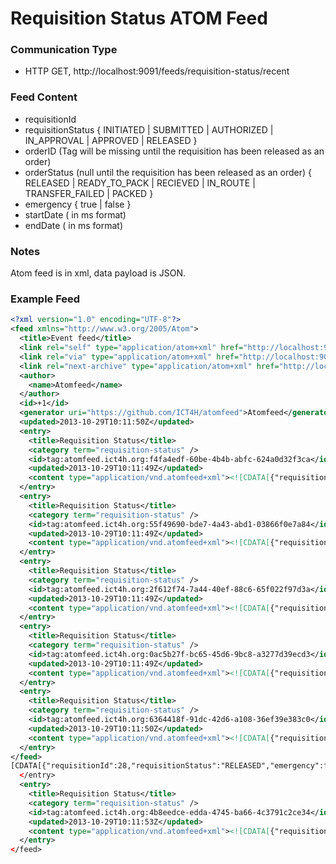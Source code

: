 # Requisition Status ATOM Feed

### Communication Type

- HTTP GET, http://localhost:9091/feeds/requisition-status/recent

### Feed Content

- requisitionId
- requisitionStatus  { INITIATED | SUBMITTED | AUTHORIZED | IN_APPROVAL | APPROVED | RELEASED }
- orderID  (Tag will be missing until the requisition has been released as an order)
- orderStatus   (null until the requisition has been released as an order) { RELEASED | READY_TO_PACK | RECIEVED | IN_ROUTE | TRANSFER_FAILED | PACKED }
- emergency { true | false }
- startDate ( in ms format)
- endDate ( in ms format)

### Notes

Atom feed is in xml, data payload is JSON.

### Example Feed 

``` xml
<?xml version="1.0" encoding="UTF-8"?>
<feed xmlns="http://www.w3.org/2005/Atom">
  <title>Event feed</title>
  <link rel="self" type="application/atom+xml" href="http://localhost:9091/feeds/requisition-status/1" />
  <link rel="via" type="application/atom+xml" href="http://localhost:9091/feeds/requisition-status/1" />
  <link rel="next-archive" type="application/atom+xml" href="http://localhost:9091/feeds/requisition-status/2" />
  <author>
    <name>Atomfeed</name>
  </author>
  <id>+1</id>
  <generator uri="https://github.com/ICT4H/atomfeed">Atomfeed</generator>
  <updated>2013-10-29T10:11:50Z</updated>
  <entry>
    <title>Requisition Status</title>
    <category term="requisition-status" />
    <id>tag:atomfeed.ict4h.org:f4fa4edf-60be-4b4b-abfc-624a0d32f3ca</id>
    <updated>2013-10-29T10:11:49Z</updated>
    <content type="application/vnd.atomfeed+xml"><![CDATA[{"requisitionId":28,"requisitionStatus":"INITIATED","emergency":false,"startDate":1358274600000,"endDate":1359570599000}]]></content>
  </entry>
  <entry>
    <title>Requisition Status</title>
    <category term="requisition-status" />
    <id>tag:atomfeed.ict4h.org:55f49690-bde7-4a43-abd1-03866f0e7a84</id>
    <updated>2013-10-29T10:11:49Z</updated>
    <content type="application/vnd.atomfeed+xml"><![CDATA[{"requisitionId":28,"requisitionStatus":"SUBMITTED","emergency":false,"startDate":1358274600000,"endDate":1359570599000}]]></content>
  </entry>
  <entry>
    <title>Requisition Status</title>
    <category term="requisition-status" />
    <id>tag:atomfeed.ict4h.org:2f612f74-7a44-40ef-88c6-65f022f97d3a</id>
    <updated>2013-10-29T10:11:49Z</updated>
    <content type="application/vnd.atomfeed+xml"><![CDATA[{"requisitionId":28,"requisitionStatus":"AUTHORIZED","emergency":false,"startDate":1358274600000,"endDate":1359570599000}]]></content>
  </entry>
  <entry>
    <title>Requisition Status</title>
    <category term="requisition-status" />
    <id>tag:atomfeed.ict4h.org:0ac5b27f-bc65-45d6-9bc8-a3277d39ecd3</id>
    <updated>2013-10-29T10:11:49Z</updated>
    <content type="application/vnd.atomfeed+xml"><![CDATA[{"requisitionId":28,"requisitionStatus":"APPROVED","emergency":false,"startDate":1358274600000,"endDate":1359570599000}]]></content>
  </entry>
  <entry>
    <title>Requisition Status</title>
    <category term="requisition-status" />
    <id>tag:atomfeed.ict4h.org:6364418f-91dc-42d6-a108-36ef39e383c0</id>
    <updated>2013-10-29T10:11:50Z</updated>
    <content type="application/vnd.atomfeed+xml"><![CDATA[{"requisitionId":28,"requisitionStatus":"RELEASED","emergency":false,"startDate":1358274600000,"endDate":1359570599000}]]></content>
  </entry>
</feed>
[CDATA[{"requisitionId":28,"requisitionStatus":"RELEASED","emergency":false,"startDate":1358274600000,"endDate":1359570599000,"orderId":28,"orderStatus":"READY_TO_PACK"}]]></content>
  </entry>
  <entry>
    <title>Requisition Status</title>
    <category term="requisition-status" />
    <id>tag:atomfeed.ict4h.org:4b8eedce-edda-4745-ba66-4c3791c2ce34</id>
    <updated>2013-10-29T10:11:53Z</updated>
    <content type="application/vnd.atomfeed+xml"><![CDATA[{"requisitionId":28,"requisitionStatus":"RELEASED","emergency":false,"startDate":1358274600000,"endDate":1359570599000,"orderId":28,"orderStatus":"RECEIVED"}]]></content>
  </entry>
</feed>
```
